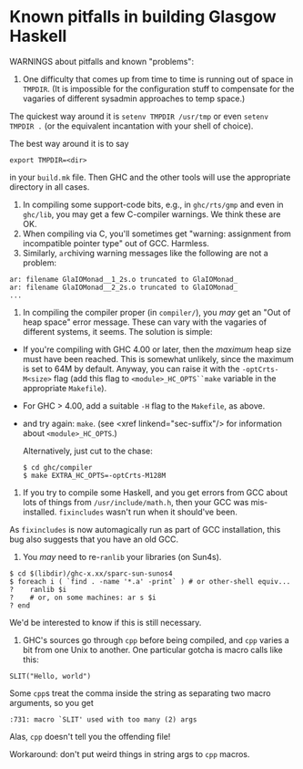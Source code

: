 # Known pitfalls in building Glasgow Haskell


WARNINGS about pitfalls and known "problems":

1. One difficulty that comes up from time to time is running out of space
  in `TMPDIR`.  (It is impossible for the configuration stuff to
  compensate for the vagaries of different sysadmin approaches to temp
  space.)

  The quickest way around it is `setenv TMPDIR /usr/tmp` or
  even `setenv TMPDIR .` (or the equivalent incantation with your shell
  of choice).

  The best way around it is to say

  ```wiki
  export TMPDIR=<dir>
  ```

  in your `build.mk` file.  Then GHC and the other
  tools will use the appropriate directory in all cases.
1. In compiling some support-code bits, e.g., in `ghc/rts/gmp` and even
  in `ghc/lib`, you may get a few C-compiler warnings.  We think these
  are OK.
1.  When compiling via C, you'll sometimes get "warning: assignment from
  incompatible pointer type" out of GCC.  Harmless.
1. Similarly, `ar`chiving warning messages like the following are not
  a problem:

  ```wiki
  ar: filename GlaIOMonad__1_2s.o truncated to GlaIOMonad_
  ar: filename GlaIOMonad__2_2s.o truncated to GlaIOMonad_
  ...
  ```
1. In compiling the compiler proper (in `compiler/`), you *may*
  get an "Out of heap space" error message.  These can vary with the
  vagaries of different systems, it seems.  The solution is simple:

  - If you're compiling with GHC 4.00 or later, then the
    *maximum* heap size must have been reached.  This
    is somewhat unlikely, since the maximum is set to 64M by default.
    Anyway, you can raise it with the
    `-optCrts-M<size>` flag (add this flag to
    `<module>_HC_OPTS``make` variable in the appropriate
    `Makefile`).
  - For GHC \> 4.00, add a suitable `-H` flag to the `Makefile`, as
    above.
  - and try again: `make`.  (see \<xref linkend="sec-suffix"/\> for information about
    `<module>_HC_OPTS`.)

    Alternatively, just cut to the chase:

    ```wiki
    $ cd ghc/compiler
    $ make EXTRA_HC_OPTS=-optCrts-M128M
    ```
1. If you try to compile some Haskell, and you get errors from GCC about
  lots of things from `/usr/include/math.h`, then your GCC was
  mis-installed.  `fixincludes` wasn't run when it should've been.

  As `fixincludes` is now automagically run as part of GCC installation,
  this bug also suggests that you have an old GCC.
1. You *may* need to re-`ranlib` your libraries (on Sun4s).

  ```wiki
  $ cd $(libdir)/ghc-x.xx/sparc-sun-sunos4
  $ foreach i ( `find . -name '*.a' -print` ) # or other-shell equiv...
  ?    ranlib $i
  ?    # or, on some machines: ar s $i
  ? end
  ```

  We'd be interested to know if this is still necessary.
1. GHC's sources go through `cpp` before being compiled, and `cpp` varies
  a bit from one Unix to another.  One particular gotcha is macro calls
  like this:

  ```wiki
  SLIT("Hello, world")
  ```

  Some `cpp`s treat the comma inside the string as separating two macro
  arguments, so you get

  ```wiki
  :731: macro `SLIT' used with too many (2) args
  ```

  Alas, `cpp` doesn't tell you the offending file!

  Workaround: don't put weird things in string args to `cpp` macros.
